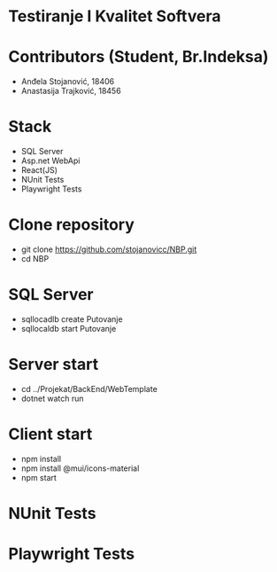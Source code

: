 # Testiranje I Kvalitet Softvera

#  Contributors (Student, Br.Indeksa)
  - Anđela Stojanović, 18406
  - Anastasija Trajković, 18456

# Stack
 - SQL Server
 - Asp.net WebApi
 - React(JS)
 - NUnit Tests
 - Playwright Tests

# Clone repository
 - git clone https://github.com/stojanovicc/NBP.git
 - cd NBP

# SQL Server
 - sqllocadlb create Putovanje
 - sqllocaldb start Putovanje

# Server start
  - cd ../Projekat/BackEnd/WebTemplate
  - dotnet watch run

# Client start
  - npm install
  - npm install @mui/icons-material
  - npm start

# NUnit Tests
# Playwright Tests
